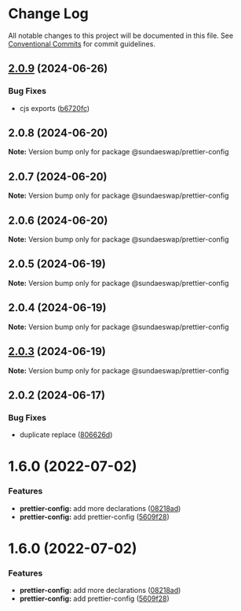 # Change Log

All notable changes to this project will be documented in this file.
See [Conventional Commits](https://conventionalcommits.org) for commit guidelines.

## [2.0.9](https://github.com/sundaeswap-finance/frontend-configurations/compare/@sundaeswap/prettier-config@2.0.8...@sundaeswap/prettier-config@2.0.9) (2024-06-26)

### Bug Fixes

- cjs exports ([b6720fc](https://github.com/sundaeswap-finance/frontend-configurations/commit/b6720fc27363ecbb808d3311bbf06482df472916))

## 2.0.8 (2024-06-20)

**Note:** Version bump only for package @sundaeswap/prettier-config

## 2.0.7 (2024-06-20)

**Note:** Version bump only for package @sundaeswap/prettier-config

## 2.0.6 (2024-06-20)

**Note:** Version bump only for package @sundaeswap/prettier-config

## 2.0.5 (2024-06-19)

**Note:** Version bump only for package @sundaeswap/prettier-config

## 2.0.4 (2024-06-19)

**Note:** Version bump only for package @sundaeswap/prettier-config

## [2.0.3](https://github.com/sundaeswap-finance/frontend-configurations/compare/@sundaeswap/prettier-config@2.0.2...@sundaeswap/prettier-config@2.0.3) (2024-06-19)

**Note:** Version bump only for package @sundaeswap/prettier-config

## 2.0.2 (2024-06-17)

### Bug Fixes

- duplicate replace ([806626d](https://github.com/sundaeswap-finance/frontend-configurations/commit/806626de43e7ab56b579a248c082753d804f3c2a))

# 1.6.0 (2022-07-02)

### Features

- **prettier-config:** add more declarations ([08218ad](https://github.com/sundaeswap-finance/frontend-configurations/commit/08218ad8d4f732d60077db47bf11b541360bf2c9))
- **prettier-config:** add prettier-config ([5609f28](https://github.com/sundaeswap-finance/frontend-configurations/commit/5609f28152874468be46ee73ee35257967fe0268))

# 1.6.0 (2022-07-02)

### Features

- **prettier-config:** add more declarations ([08218ad](https://github.com/sundaeswap-finance/frontend-configurations/commit/08218ad8d4f732d60077db47bf11b541360bf2c9))
- **prettier-config:** add prettier-config ([5609f28](https://github.com/sundaeswap-finance/frontend-configurations/commit/5609f28152874468be46ee73ee35257967fe0268))
